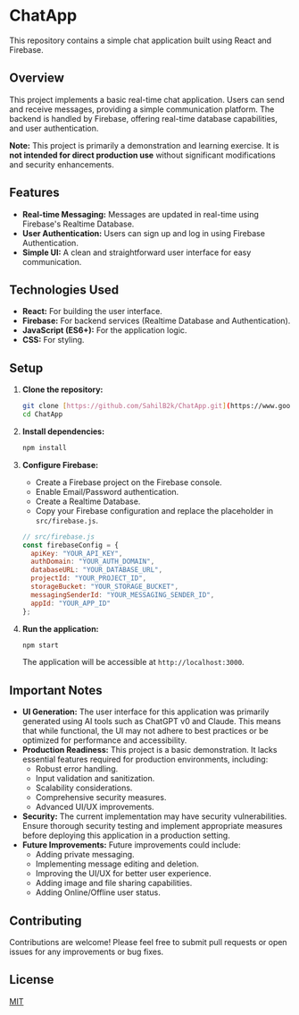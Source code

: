 # ChatApp

This repository contains a simple chat application built using React and Firebase.

## Overview

This project implements a basic real-time chat application. Users can send and receive messages, providing a simple communication platform. The backend is handled by Firebase, offering real-time database capabilities, and user authentication.

**Note:** This project is primarily a demonstration and learning exercise. It is **not intended for direct production use** without significant modifications and security enhancements.

## Features

* **Real-time Messaging:** Messages are updated in real-time using Firebase's Realtime Database.
* **User Authentication:** Users can sign up and log in using Firebase Authentication.
* **Simple UI:** A clean and straightforward user interface for easy communication.

## Technologies Used

* **React:** For building the user interface.
* **Firebase:** For backend services (Realtime Database and Authentication).
* **JavaScript (ES6+):** For the application logic.
* **CSS:** For styling.

## Setup

1.  **Clone the repository:**

    ```bash
    git clone [https://github.com/SahilB2k/ChatApp.git](https://www.google.com/search?q=https://github.com/SahilB2k/ChatApp.git)
    cd ChatApp
    ```

2.  **Install dependencies:**

    ```bash
    npm install
    ```

3.  **Configure Firebase:**
    * Create a Firebase project on the Firebase console.
    * Enable Email/Password authentication.
    * Create a Realtime Database.
    * Copy your Firebase configuration and replace the placeholder in `src/firebase.js`.

    ```javascript
    // src/firebase.js
    const firebaseConfig = {
      apiKey: "YOUR_API_KEY",
      authDomain: "YOUR_AUTH_DOMAIN",
      databaseURL: "YOUR_DATABASE_URL",
      projectId: "YOUR_PROJECT_ID",
      storageBucket: "YOUR_STORAGE_BUCKET",
      messagingSenderId: "YOUR_MESSAGING_SENDER_ID",
      appId: "YOUR_APP_ID"
    };
    ```

4.  **Run the application:**

    ```bash
    npm start
    ```

    The application will be accessible at `http://localhost:3000`.

## Important Notes

* **UI Generation:** The user interface for this application was primarily generated using AI tools such as ChatGPT v0 and Claude. This means that while functional, the UI may not adhere to best practices or be optimized for performance and accessibility.
* **Production Readiness:** This project is a basic demonstration. It lacks essential features required for production environments, including:
    * Robust error handling.
    * Input validation and sanitization.
    * Scalability considerations.
    * Comprehensive security measures.
    * Advanced UI/UX improvements.
* **Security:** The current implementation may have security vulnerabilities. Ensure thorough security testing and implement appropriate measures before deploying this application in a production setting.
* **Future Improvements:** Future improvements could include:
    * Adding private messaging.
    * Implementing message editing and deletion.
    * Improving the UI/UX for better user experience.
    * Adding image and file sharing capabilities.
    * Adding Online/Offline user status.

## Contributing

Contributions are welcome! Please feel free to submit pull requests or open issues for any improvements or bug fixes.

## License

[MIT](LICENSE)